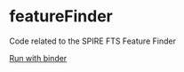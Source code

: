 # featureFinder
Code related to the SPIRE FTS Feature Finder

[Run with binder](https://mybinder.org/v2/gh/ivvv/featureFinder/2943d2fe31ea0382c7079ab68512629e15525333)
